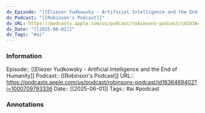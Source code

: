 ```yaml
---
dv_Episode: "[[Eliezer Yudkowsky - Artificial Intelligence and the End of Humanity]]"
dv_Podcast: "[[Robinson's Podcast]]"
dv_URL: https://podcasts.apple.com/us/podcast/robinsons-podcast/id1636469402?i=1000709793336
dv_Date: "[[2025-06-01]]"
dv_Tags: "#ai"
---
```

### Information

Episode:: [[Eliezer Yudkowsky - Artificial Intelligence and the End of Humanity]]
Podcast:: [[Robinson's Podcast]]
URL:: https://podcasts.apple.com/us/podcast/robinsons-podcast/id1636469402?i=1000709793336
Date:: [[2025-06-01]]
Tags:: #ai 
#podcast


### Annotations

